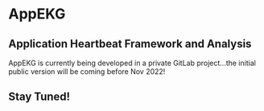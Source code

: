 # AppEKG
## Application Heartbeat Framework and Analysis

AppEKG is currently being developed in a private GitLab project...the initial public version will be coming before Nov 2022!

## Stay Tuned!
